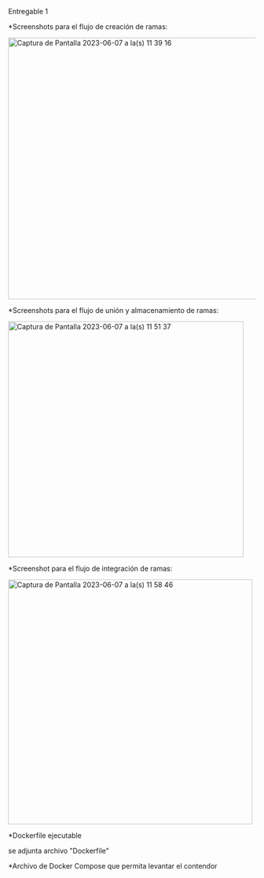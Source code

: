 Entregable 1

*Screenshots para el flujo de creación de ramas:

<img width="531" alt="Captura de Pantalla 2023-06-07 a la(s) 11 39 16" src="https://github.com/PedroAnman/WizeLine/assets/61468851/bf89281a-494d-4808-bd61-e5a86543b92d">

*Screenshots para el flujo de unión y almacenamiento de ramas:

<img width="479" alt="Captura de Pantalla 2023-06-07 a la(s) 11 51 37" src="https://github.com/PedroAnman/WizeLine/assets/61468851/9eaf0401-1dbd-46e3-968c-f3f44b9d8d16">

*Screenshot para el flujo de integración de ramas:

<img width="497" alt="Captura de Pantalla 2023-06-07 a la(s) 11 58 46" src="https://github.com/PedroAnman/WizeLine/assets/61468851/0b91e3fd-c5bf-4d05-a38a-8b3d87857147">

*Dockerfile ejecutable

se adjunta archivo "Dockerfile"

*Archivo de Docker Compose que permita levantar el contendor
